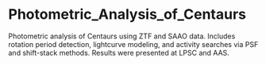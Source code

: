 # Photometric_Analysis_of_Centaurs
Photometric analysis of Centaurs using ZTF and SAAO data. Includes rotation period detection, lightcurve modeling, and activity searches via PSF and shift-stack methods. Results were presented at LPSC and AAS.
